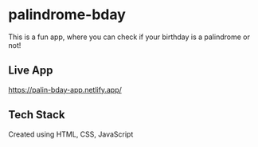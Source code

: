 # palindrome-bday

This is a fun app, where you can check if your birthday is a palindrome or not!

## Live App

https://palin-bday-app.netlify.app/

## Tech Stack

Created using HTML, CSS, JavaScript
